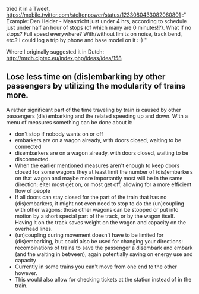 tried it in a Tweet, https://mobile.twitter.com/steltenpower/status/1233080433082060801 :"
Example:
Den Helder - Maastricht just under 4 hrs, according to schedule just under half an hour of stops (of which many are 0 minutes!?).
What if no stops?
Full speed everywhere?
With/without limits on noise, track bend, etc.? I could log a trip by phone and base model on it :-)
"

Where I originally suggested it in Dutch: http://mrdh.ciptec.eu/index.php/ideas/idea/158

## Lose less time on (dis)embarking by other passengers by utilizing the modularity of trains more.

A rather significant part of the time traveling by train is caused by other passengers (dis)embarking and the related speeding up and down. With a menu of measures something can be done about it:
- don't stop if nobody wants on or off
- embarkers are on a wagon already, with doors closed, waiting to be connected
- disembarkers are on a wagon already, with doors closed, waiting to be disconnected.
- When the earlier mentioned measures aren't enough to keep doors closed for some wagons they at least limit the number of (dis)embarkers on that wagon and maybe more importantly most will be in the same direction; eiter most get on, or most get off, allowing for a more efficient flow of people
- If all doors can stay closed for the part of the train that has no (dis)embarkers, it might not even need to stop to do the (un)coupling with other wagons: those other wagons can be stopped or put into motion by a short special part of the track, or by the wagon itself. Having it on the track saves weight on the wagon and capacity on the overhead lines.
- (un)coupling during movement doesn't have to be limited for (dis)embarking, but could also be used for changing your directions: recombinations of trains to save the passenger a disembark and embark (and the waiting in between), again potentially saving on energy use and capacity
- Currently in some trains you can't move from one end to the other however.
- This would also allow for checking tickets at the station instead of in the train.
